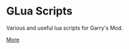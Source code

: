 # GLua Scripts
Various and useful lua scripts for Garry's Mod.

[More](https://github.com/Be1zebub/Small-GLua-Things)
